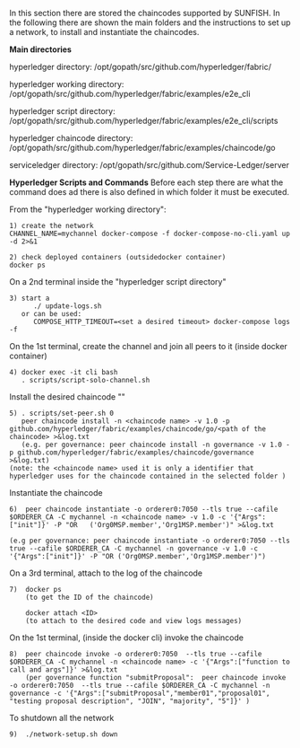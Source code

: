 In this section there are stored the chaincodes supported by SUNFISH.
In the following there are shown the main folders and the instructions to set up a network, to install and instantiate the chaincodes. 

**Main directories**

hyperledger directory:
/opt/gopath/src/github.com/hyperledger/fabric/

hyperledger working directory:
/opt/gopath/src/github.com/hyperledger/fabric/examples/e2e_cli

hyperledger script directory:
/opt/gopath/src/github.com/hyperledger/fabric/examples/e2e_cli/scripts

hyperledger chaincode directory:
/opt/gopath/src/github.com/hyperledger/fabric/examples/chaincode/go

serviceledger directory:
/opt/gopath/src/github.com/Service-Ledger/server




**Hyperledger Scripts and Commands**
Before each step there are what the command does ad there is also defined in which folder it must be executed.
    
From the "hyperledger working directory":

    1) create the network
    CHANNEL_NAME=mychannel docker-compose -f docker-compose-no-cli.yaml up -d 2>&1

    2) check deployed containers (outsidedocker container)
    docker ps

On a 2nd terminal inside the "hyperledger script directory"

    3) start a 
          ./ update-logs.sh
       or can be used:
          COMPOSE_HTTP_TIMEOUT=<set a desired timeout> docker-compose logs -f

On the 1st terminal, create the channel and join all peers to it (inside docker container)

    4) docker exec -it cli bash
       . scripts/script-solo-channel.sh

Install the desired chaincode "<chaincode name>" 
    
    5) . scripts/set-peer.sh 0 
       peer chaincode install -n <chaincode name> -v 1.0 -p github.com/hyperledger/fabric/examples/chaincode/go/<path of the chaincode> >&log.txt
       (e.g. per governance: peer chaincode install -n governance -v 1.0 -p github.com/hyperledger/fabric/examples/chaincode/governance >&log.txt)
    (note: the <chaincode name> used it is only a identifier that hyperledger uses for the chaincode contained in the selected folder )

Instantiate the chaincode

    6)  peer chaincode instantiate -o orderer0:7050 --tls true --cafile $ORDERER_CA -C mychannel -n <chaincode name> -v 1.0 -c '{"Args":["init"]}' -P "OR   ('Org0MSP.member','Org1MSP.member')" >&log.txt
    
    (e.g per governance: peer chaincode instantiate -o orderer0:7050 --tls true --cafile $ORDERER_CA -C mychannel -n governance -v 1.0 -c '{"Args":["init"]}' -P "OR ('Org0MSP.member','Org1MSP.member')")

On a 3rd terminal, attach to the log of the chaincode

    7)  docker ps 
        (to get the ID of the chaincode)

        docker attach <ID>
        (to attach to the desired code and view logs messages)

On the 1st terminal, (inside the docker cli) invoke the chaincode

    8)  peer chaincode invoke -o orderer0:7050  --tls true --cafile $ORDERER_CA -C mychannel -n <chaincode name> -c '{"Args":["function to call and args"]}' >&log.txt
        (per governance function "submitProposal":  peer chaincode invoke -o orderer0:7050  --tls true --cafile $ORDERER_CA -C mychannel -n governance -c '{"Args":["submitProposal","member01","proposal01", "testing proposal description", "JOIN", "majority", "5"]}' )


To shutdown all the network

    9)  ./network-setup.sh down
